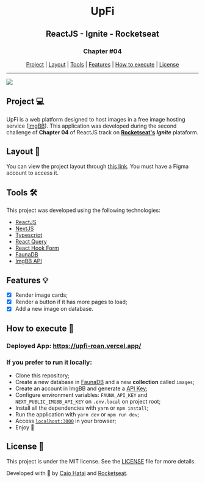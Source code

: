 <div align="center">
  <h1>UpFi</h1>
  <h2>ReactJS - Ignite - Rocketseat</h2>
  <h3>Chapter #04</h3>
  <div>
    <a href="https://github.com/caioharuo/upfi#project-">Project</a>  |  
    <a href="https://github.com/caioharuo/upfi#layout-">Layout</a>  |  
    <a href="https://github.com/caioharuo/upfi#tools-%EF%B8%8F">Tools</a>  |  
    <a href="https://github.com/caioharuo/upfi#features-">Features</a>  |  
    <a href="https://github.com/caioharuo/upfi#how-to-execute-">How to execute</a>  |  
    <a href="https://github.com/caioharuo/upfi#license-">License</a>  
  </div>
</div> 

<hr />


![](https://i.ibb.co/0ZvsY3V/upfi-roan-vercel-app.png)

## Project 💻

UpFi is a web platform designed to host images in a free image hosting service ([ImgBB](https://imgbb.com/)). 
This application was developed during the second challenge of **Chapter 04** of ReactJS track on **[Rocketseat's](https://www.linkedin.com/school/rocketseat/)** ***Ignite*** plataform.

## Layout 🔖
You can view the project layout through [this link](https://github.com/rocketseat-education/ignite-template-reactjs-upload-de-imagens). You must have a Figma account to access it.

## Tools 🛠️

This project was developed using the following technologies:

- [ReactJS](https://pt-br.reactjs.org/)
- [NextJS](https://nextjs.org/)
- [Typescript](https://www.typescriptlang.org/)
- [React Query](https://react-query.tanstack.com/)
- [React Hook Form](https://react-hook-form.com/)
- [FaunaDB](https://fauna.com/)
- [ImgBB API](https://api.imgbb.com/)

## Features 💡
- [x] Render image cards;
- [x] Render a button if it has more pages to load;
- [x] Add a new image on database.

## How to execute 🚀

### Deployed App: https://upfi-roan.vercel.app/

### If you prefer to run it locally:
- Clone this repository;
- Create a new database in [FaunaDB](https://fauna.com/) and a new **collection** called ``images``;
- Create an account in ImgBB and generate a [API Key](https://api.imgbb.com/);
- Configure environment variables: `FAUNA_API_KEY` and `NEXT_PUBLIC_IMGBB_API_KEY` on `.env.local` on project root;
- Install all the dependencies with `yarn` or `npm install`;
- Run the application with `yarn dev` or `npm run dev`;
- Access [`localhost:3000`](http://localhost:3000/) in your browser;
- Enjoy 🥳

## License 📄

This project is under the MIT license. See the [LICENSE](https://github.com/caioharuo/upfi/blob/master/LICENSE) file for more details.

Developed with 💜 by [Caio Hatai](https://www.linkedin.com/in/caio-haruo/) and [Rocketseat](https://www.linkedin.com/school/rocketseat/).
